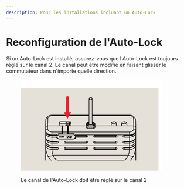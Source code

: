 ```yaml
---  
description: Pour les installations incluant un Auto-Lock  
---  
```

   
# Reconfiguration de l'Auto-Lock  
   
Si un Auto-Lock est installé, assurez-vous que l'Auto-Lock est toujours réglé sur le canal 2. Le canal peut être modifié en faisant glisser le commutateur dans n'importe quelle direction.  
   
<figure><img src=".gitbook/assets/Set Auto Lock@4x.png" alt=""><figcaption><p>Le canal de l'Auto-Lock doit être réglé sur le canal 2</p></figcaption></figure>
